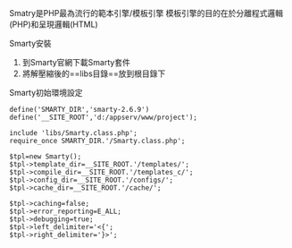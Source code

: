 Smatry是PHP最為流行的範本引擎/模板引擎
模板引擎的目的在於分離程式邏輯(PHP)和呈現邏輯(HTML)

Smarty安裝
1. 到Smarty官網下載Smarty套件
2. 將解壓縮後的==libs目錄==放到根目錄下

Smarty初始環境設定
```
define('SMARTY_DIR','smarty-2.6.9')
define('__SITE_ROOT','d:/appserv/www/project');

include 'libs/Smarty.class.php';
require_once SMARTY_DIR.'/Smarty.class.php';

$tpl=new Smarty();
$tpl->template_dir=__SITE_ROOT.'/templates/';
$tpl->compile_dir=__SITE_ROOT.'/templates_c/';
$tpl->config_dir=__SITE_ROOT.'/configs/';
$tpl->cache_dir=__SITE_ROOT.'/cache/';

$tpl->caching=false;
$tpl->error_reporting=E_ALL;
$tpl->debugging=true;
$tpl->left_delimiter='<{';
$tpl->right_delimiter='}>';
```